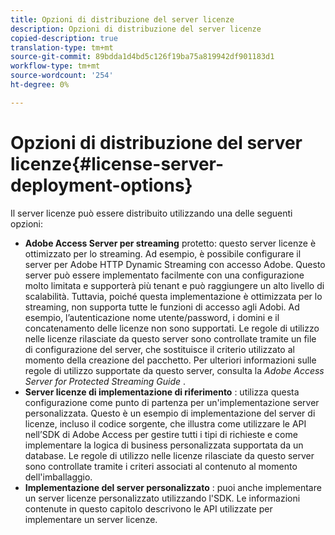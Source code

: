 ```yaml
---
title: Opzioni di distribuzione del server licenze
description: Opzioni di distribuzione del server licenze
copied-description: true
translation-type: tm+mt
source-git-commit: 89bdda1d4bd5c126f19ba75a819942df901183d1
workflow-type: tm+mt
source-wordcount: '254'
ht-degree: 0%

---
```



# Opzioni di distribuzione del server licenze{#license-server-deployment-options}

Il server licenze può essere distribuito utilizzando una delle seguenti opzioni:

* **Adobe Access Server per streaming**  protetto: questo server licenze è ottimizzato per lo streaming. Ad esempio, è possibile configurare il server per Adobe HTTP Dynamic Streaming con accesso Adobe. Questo server può essere implementato facilmente con una configurazione molto limitata e supporterà più tenant e può raggiungere un alto livello di scalabilità. Tuttavia, poiché questa implementazione è ottimizzata per lo streaming, non supporta tutte le funzioni di accesso agli Adobi. Ad esempio, l’autenticazione nome utente/password, i domini e il concatenamento delle licenze non sono supportati. Le regole di utilizzo nelle licenze rilasciate da questo server sono controllate tramite un file di configurazione del server, che sostituisce il criterio utilizzato al momento della creazione del pacchetto. Per ulteriori informazioni sulle regole di utilizzo supportate da questo server, consulta la *Adobe Access Server for Protected Streaming Guide* .
* **Server licenze di implementazione di riferimento** : utilizza questa configurazione come punto di partenza per un&#39;implementazione server personalizzata. Questo è un esempio di implementazione del server di licenze, incluso il codice sorgente, che illustra come utilizzare le API nell’SDK di Adobe Access per gestire tutti i tipi di richieste e come implementare la logica di business personalizzata supportata da un database. Le regole di utilizzo nelle licenze rilasciate da questo server sono controllate tramite i criteri associati al contenuto al momento dell&#39;imballaggio.
* **Implementazione del server personalizzato** : puoi anche implementare un server licenze personalizzato utilizzando l&#39;SDK. Le informazioni contenute in questo capitolo descrivono le API utilizzate per implementare un server licenze.

